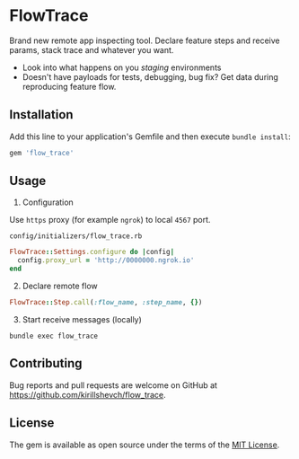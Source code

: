 # FlowTrace

Brand new remote app inspecting tool. Declare feature steps and receive params, stack trace and whatever you want.

* Look into what happens on you *staging* environments
* Doesn't have payloads for tests, debugging, bug fix? Get data during reproducing feature flow.

## Installation

Add this line to your application's Gemfile and then execute `bundle install`:

```ruby
gem 'flow_trace'
```

## Usage

1. Configuration

Use `https` proxy (for example `ngrok`) to local `4567` port.

`config/initializers/flow_trace.rb`
```ruby
FlowTrace::Settings.configure do |config|
  config.proxy_url = 'http://0000000.ngrok.io'
end
```

2. Declare remote flow

```ruby
FlowTrace::Step.call(:flow_name, :step_name, {})
```

3. Start receive messages (locally)

```
bundle exec flow_trace
```

## Contributing

Bug reports and pull requests are welcome on GitHub at https://github.com/kirillshevch/flow_trace.

## License

The gem is available as open source under the terms of the [MIT License](https://opensource.org/licenses/MIT).
